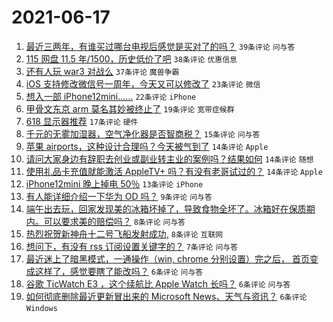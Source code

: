 # 2021-06-17

1. [最近三两年，有谁买过哪台电视后感觉是买对了的吗？](https://www.v2ex.com/t/783896) `39条评论` `问与答`
1. [115 网盘 11.5 年/1500，历史低价了吧](https://www.v2ex.com/t/783907) `38条评论` `优惠信息`
1. [还有人玩 war3 对战么](https://www.v2ex.com/t/783872) `37条评论` `魔兽争霸`
1. [iOS 支持修改微信号一周年，今天又可以修改了](https://www.v2ex.com/t/783877) `23条评论` `微信`
1. [想入一部 iPhone12mini......](https://www.v2ex.com/t/783882) `22条评论` `iPhone`
1. [甲骨文东京 arm 莫名其妙被终止了](https://www.v2ex.com/t/783867) `19条评论` `宽带症候群`
1. [618 显示器推荐](https://www.v2ex.com/t/783869) `17条评论` `硬件`
1. [千元的无雾加湿器，空气净化器是否智商税？](https://www.v2ex.com/t/783880) `15条评论` `问与答`
1. [苹果 airports，这种设计合理吗？今天被气到了](https://www.v2ex.com/t/783913) `14条评论` `Apple`
1. [请问大家身边有辞职去创业或副业转主业的案例吗？结果如何](https://www.v2ex.com/t/783883) `14条评论` `随想`
1. [使用礼品卡充值就能激活 AppleTV+ 吗？有没有老哥试过的？](https://www.v2ex.com/t/783873) `14条评论` `Apple`
1. [iPhone12mini 晚上掉电 50％](https://www.v2ex.com/t/783878) `13条评论` `iPhone`
1. [有人能详细介绍一下华为 OD 吗？](https://www.v2ex.com/t/783863) `9条评论` `问与答`
1. [端午出去玩，回家发现美的冰箱坏掉了，导致食物全坏了。冰箱好在保质期内。可以要求美的赔偿吗？](https://www.v2ex.com/t/783890) `8条评论` `问与答`
1. [热烈祝贺新神舟十二号飞船发射成功,](https://www.v2ex.com/t/783886) `8条评论` `互联网`
1. [想问下，有没有 rss 订阅设置关键字的？](https://www.v2ex.com/t/783865) `7条评论` `问与答`
1. [最近迷上了暗黑模式，一通操作（win, chrome 分别设置）完之后， 首页变成这样了，感觉要瞎了能改吗？](https://www.v2ex.com/t/783911) `6条评论` `问与答`
1. [谷歌 TicWatch E3 ，这个续航比 Apple Watch 长吗？](https://www.v2ex.com/t/783885) `6条评论` `问与答`
1. [如何彻底删除最近更新冒出来的 Microsoft News、天气与资讯？](https://www.v2ex.com/t/783870) `6条评论` `Windows`
